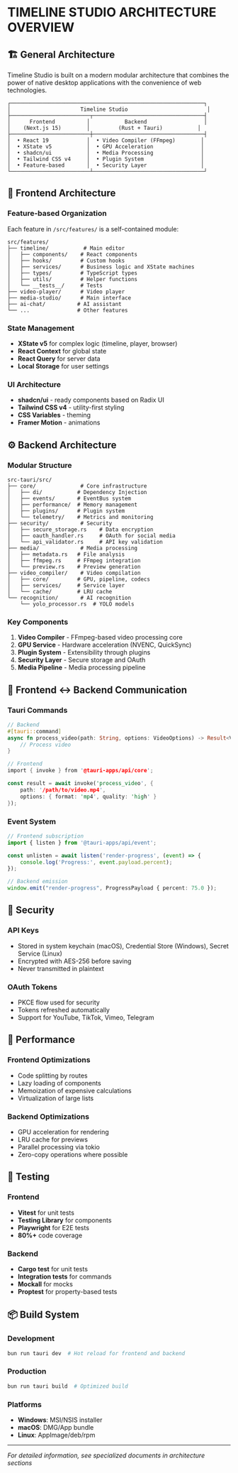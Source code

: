 # TIMELINE STUDIO ARCHITECTURE OVERVIEW

## 🏗️ General Architecture

Timeline Studio is built on a modern modular architecture that combines the power of native desktop applications with the convenience of web technologies.

```
┌─────────────────────────────────────────────────────────────┐
│                      Timeline Studio                         │
├─────────────────────────┬───────────────────────────────────┤
│      Frontend          │           Backend                  │
│    (Next.js 15)        │         (Rust + Tauri)           │
├─────────────────────────┼───────────────────────────────────┤
│  • React 19            │  • Video Compiler (FFmpeg)        │
│  • XState v5           │  • GPU Acceleration               │
│  • shadcn/ui           │  • Media Processing               │
│  • Tailwind CSS v4     │  • Plugin System                  │
│  • Feature-based       │  • Security Layer                 │
└─────────────────────────┴───────────────────────────────────┘
```

## 🎨 Frontend Architecture

### Feature-based Organization

Each feature in `/src/features/` is a self-contained module:

```
src/features/
├── timeline/           # Main editor
│   ├── components/    # React components
│   ├── hooks/         # Custom hooks
│   ├── services/      # Business logic and XState machines
│   ├── types/         # TypeScript types
│   ├── utils/         # Helper functions
│   └── __tests__/     # Tests
├── video-player/      # Video player
├── media-studio/      # Main interface
├── ai-chat/          # AI assistant
└── ...               # Other features
```

### State Management

- **XState v5** for complex logic (timeline, player, browser)
- **React Context** for global state
- **React Query** for server data
- **Local Storage** for user settings

### UI Architecture

- **shadcn/ui** - ready components based on Radix UI
- **Tailwind CSS v4** - utility-first styling
- **CSS Variables** - theming
- **Framer Motion** - animations

## ⚙️ Backend Architecture

### Modular Structure

```
src-tauri/src/
├── core/              # Core infrastructure
│   ├── di/           # Dependency Injection
│   ├── events/       # EventBus system
│   ├── performance/  # Memory management
│   ├── plugins/      # Plugin system
│   └── telemetry/    # Metrics and monitoring
├── security/          # Security
│   ├── secure_storage.rs    # Data encryption
│   ├── oauth_handler.rs     # OAuth for social media
│   └── api_validator.rs     # API key validation
├── media/             # Media processing
│   ├── metadata.rs   # File analysis
│   ├── ffmpeg.rs     # FFmpeg integration
│   └── preview.rs    # Preview generation
├── video_compiler/    # Video compilation
│   ├── core/         # GPU, pipeline, codecs
│   ├── services/     # Service layer
│   └── cache/        # LRU cache
└── recognition/       # AI recognition
    └── yolo_processor.rs  # YOLO models
```

### Key Components

1. **Video Compiler** - FFmpeg-based video processing core
2. **GPU Service** - Hardware acceleration (NVENC, QuickSync)
3. **Plugin System** - Extensibility through plugins
4. **Security Layer** - Secure storage and OAuth
5. **Media Pipeline** - Media processing pipeline

## 🔌 Frontend ↔ Backend Communication

### Tauri Commands

```rust
// Backend
#[tauri::command]
async fn process_video(path: String, options: VideoOptions) -> Result<VideoOutput> {
    // Process video
}

// Frontend
import { invoke } from '@tauri-apps/api/core';

const result = await invoke('process_video', {
    path: '/path/to/video.mp4',
    options: { format: 'mp4', quality: 'high' }
});
```

### Event System

```typescript
// Frontend subscription
import { listen } from '@tauri-apps/api/event';

const unlisten = await listen('render-progress', (event) => {
    console.log('Progress:', event.payload.percent);
});

// Backend emission
window.emit("render-progress", ProgressPayload { percent: 75.0 });
```

## 🔐 Security

### API Keys
- Stored in system keychain (macOS), Credential Store (Windows), Secret Service (Linux)
- Encrypted with AES-256 before saving
- Never transmitted in plaintext

### OAuth Tokens
- PKCE flow used for security
- Tokens refreshed automatically
- Support for YouTube, TikTok, Vimeo, Telegram

## 🚀 Performance

### Frontend Optimizations
- Code splitting by routes
- Lazy loading of components
- Memoization of expensive calculations
- Virtualization of large lists

### Backend Optimizations
- GPU acceleration for rendering
- LRU cache for previews
- Parallel processing via tokio
- Zero-copy operations where possible

## 🧪 Testing

### Frontend
- **Vitest** for unit tests
- **Testing Library** for components
- **Playwright** for E2E tests
- **80%+** code coverage

### Backend
- **Cargo test** for unit tests
- **Integration tests** for commands
- **Mockall** for mocks
- **Proptest** for property-based tests

## 📦 Build System

### Development
```bash
bun run tauri dev  # Hot reload for frontend and backend
```

### Production
```bash
bun run tauri build  # Optimized build
```

### Platforms
- **Windows**: MSI/NSIS installer
- **macOS**: DMG/App bundle
- **Linux**: AppImage/deb/rpm

---

*For detailed information, see specialized documents in architecture sections*
